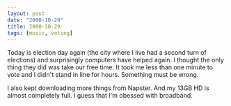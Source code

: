 ```yaml
---
layout: post
date: "2000-10-29"
title: 2000-10-29
tags: [music, voting]
---
```

Today is election day again (the city where I live had a second
turn of elections) and surprisingly computers have helped again. I
thought the only thing they did was take our free time. It took me
less than one minute to vote and I didn't stand in line for hours.
Something must be wrong.

I also kept downloading more things from Napster. And my 13GB HD is
almost completely full. I guess that I'm obessed with broadband.

